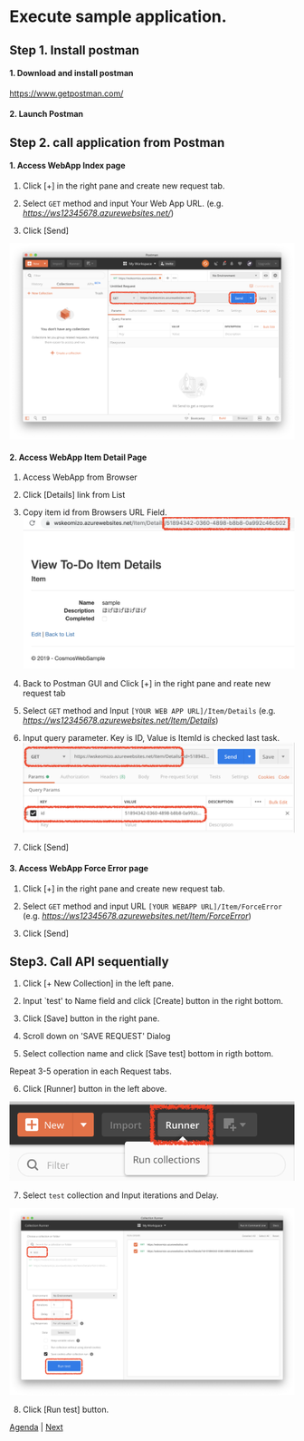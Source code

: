 # Execute sample application.


## Step 1. Install postman

#### 1. Download and install postman

https://www.getpostman.com/

#### 2. Launch Postman


## Step 2. call application from  Postman

#### 1. Access WebApp Index page

1. Click [+] in the right pane and create new request tab.

2. Select `GET` method and input Your Web App URL. (e.g. _https://ws12345678.azurewebsites.net/_)

3. Click [Send]

![postman](../docs/images/postman_call_indexapi.png)


#### 2. Access WebApp Item Detail Page

1. Access WebApp from Browser

2. Click [Details] link from List

3. Copy item id from Browsers URL Field.
![postman](../docs/images/postman_copy_itemid.png)

4. Back to Postman GUI and Click [+] in the right pane and reate new request tab

5. Select `GET` method and Input `[YOUR WEB APP URL]/Item/Details` (e.g. _https://ws12345678.azurewebsites.net/Item/Details_)

6. Input query parameter. Key is ID, Value is ItemId is checked last task.
![postman](../docs/images/postman_get_details.png)

7. Click [Send]


#### 3. Access WebApp Force Error page

1. Click [+] in the right pane and create new request tab.

2. Select `GET` method and input URL `[YOUR WEBAPP URL]/Item/ForceError` (e.g. _https://ws12345678.azurewebsites.net/Item/ForceError_)

3. Click [Send]


## Step3. Call API sequentially

1. Click [+ New Collection] in the left pane.

2. Input `test' to Name field  and click [Create] button in the right bottom.

3. Click [Save] button in the right pane.

4. Scroll down on 'SAVE REQUEST' Dialog

5. Select collection name and click [Save test] bottom in rigth bottom.

Repeat 3-5 operation in each Request tabs.

6. Click [Runner] button in the left above.

![postman](../docs/images/postman_launch_runner.png)

7. Select `test` collection and Input iterations and Delay.

![postman](../docs/images/postman_config_runner.png)

8. Click [Run test] button.


[Agenda](./agenda.md) | [Next](./monitoringException.md)
